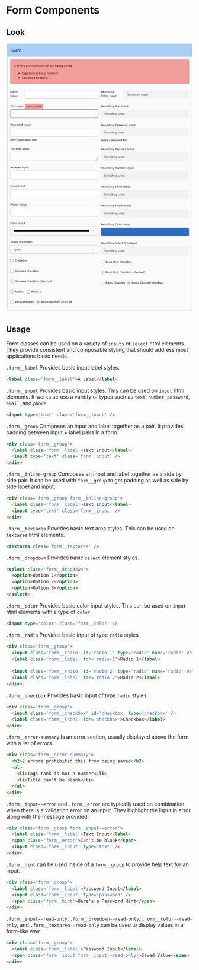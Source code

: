 # Form Components

## Look

![](./form-inputs.png)

## Usage

Form classes can be used on a variety of `inputs` or `select` html elements.
They provide consistent and composable styling that should address most applications basic needs.

`.form__label` Provides basic input label styles.
```html
<label class='form__label'>A Label</label>
```

`.form__input` Provides basic input styles. This can be used on `input` html elements. It works across a variety of types such as `text`, `number`, `password`, `email`, and `phone`
```html
<input type='text' class='form__input' />
```

`.form__group` Composes an input and label together as a pair. It provides padding between input + label pairs in a form.
```html
<div class='form__group'>
  <label class='form__label'>Text Input</label>
  <input type='text' class='form__input' />
</div>
```

`.form__inline-group` Composes an input and label together as a side by side pair. It can be used with `form__group` to get padding as well as side by side label and input.
```html
<div class='form__group form__inline-group'>
  <label class='form__label'>Text Input</label>
  <input type='text' class='form__input' />
</div>
```

`.form__textarea` Provides basic text area styles. This can be used on `textarea` html elements.
```html
<textarea class='form__textarea' />
```

`.form__dropdown` Provides basic `select` element styles.
```html
<select class='form__dropdown'>
  <option>Option 1</option>
  <option>Option 2</option>
  <option>Option 3</option>
</select>
```

`.form__color` Provides basic color input styles. This can be used on `input` html elements with a type of `color`.
```html
<input type='color' class='form__color' />
```

`.form__radio` Provides basic input of type `radio` styles.
```html
<div class='form__group'>
  <input class='form__radio' id='radio-1' type='radio' name='radio' value='1' />
  <label class='form__label' for='radio-1'>Radio 1</label>

  <input class='form__radio' id='radio-2' type='radio' name='radio' value='2' />
  <label class='form__label' for='radio-2'>Radio 2</label>
</div>
```

`.form__checkbox` Provides basic input of type `radio` styles.
```html
<div class='form__group'>
  <input class='form__checkbox' id='checkbox' type='checkbox' />
  <label class='form__label' for='checkbox'>Checkbox</label>
</div>
```

`.form__error-summary` Is an error section, usually displayed above the form with a list of errors.
```html
<div class='form__error-summary'>
  <h2>2 errors prohibited this from being saved</h2>
  <ul>
    <li>Tags rank is not a number</li>
    <li>Title can't be blank</li>
  </ul>
</div>
```

`.form__input--error` and `.form__error` are typically used on combination when there is a validation error on an input. They highlight the input in error along with the message provided.
```html
<div class='form__group form__input--error'>
  <label class='form__label'>Text Input</label>
  <span class='form__error'>Can't be blank</span>
  <input class='form__input' type='text' />
</div>
```

`.form__hint` can be used inside of a `form__group` to provide help text for an input.
```html
<div class='form__group'>
  <label class='form__label'>Password Input</label>
  <input class='form__input' type='password' />
  <span class='form__hint'>Here's a Password Hint</span>
</div>
```

`.form__input--read-only`, `.form__dropdown--read-only`, `.form__color--read-only`, and `.form__textarea--read-only` can be used to display values in a form-like way.
```html
<div class='form__group'>
  <label class='form__label'>Password Input</label>
  <span class='form__input form__input--read-only'>Saved Value</span>
</div>
```
